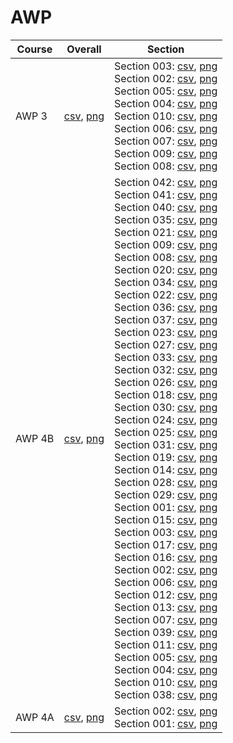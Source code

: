 # AWP

| Course | Overall | Section |
| ------ | ------- | ------- |
| AWP 3 | [csv](https://github.com/UCSD-Historical-Enrollment-Data/2024Spring/blob/main/overall/AWP%203.csv), [png](https://raw.githubusercontent.com/UCSD-Historical-Enrollment-Data/2024Spring/main/plot_overall/AWP%203.png) | Section 003: [csv](https://github.com/UCSD-Historical-Enrollment-Data/2024Spring/blob/main/section/AWP%203_003.csv), [png](https://raw.githubusercontent.com/UCSD-Historical-Enrollment-Data/2024Spring/main/plot_section/AWP%203_003.png)<br>Section 002: [csv](https://github.com/UCSD-Historical-Enrollment-Data/2024Spring/blob/main/section/AWP%203_002.csv), [png](https://raw.githubusercontent.com/UCSD-Historical-Enrollment-Data/2024Spring/main/plot_section/AWP%203_002.png)<br>Section 005: [csv](https://github.com/UCSD-Historical-Enrollment-Data/2024Spring/blob/main/section/AWP%203_005.csv), [png](https://raw.githubusercontent.com/UCSD-Historical-Enrollment-Data/2024Spring/main/plot_section/AWP%203_005.png)<br>Section 004: [csv](https://github.com/UCSD-Historical-Enrollment-Data/2024Spring/blob/main/section/AWP%203_004.csv), [png](https://raw.githubusercontent.com/UCSD-Historical-Enrollment-Data/2024Spring/main/plot_section/AWP%203_004.png)<br>Section 010: [csv](https://github.com/UCSD-Historical-Enrollment-Data/2024Spring/blob/main/section/AWP%203_010.csv), [png](https://raw.githubusercontent.com/UCSD-Historical-Enrollment-Data/2024Spring/main/plot_section/AWP%203_010.png)<br>Section 006: [csv](https://github.com/UCSD-Historical-Enrollment-Data/2024Spring/blob/main/section/AWP%203_006.csv), [png](https://raw.githubusercontent.com/UCSD-Historical-Enrollment-Data/2024Spring/main/plot_section/AWP%203_006.png)<br>Section 007: [csv](https://github.com/UCSD-Historical-Enrollment-Data/2024Spring/blob/main/section/AWP%203_007.csv), [png](https://raw.githubusercontent.com/UCSD-Historical-Enrollment-Data/2024Spring/main/plot_section/AWP%203_007.png)<br>Section 009: [csv](https://github.com/UCSD-Historical-Enrollment-Data/2024Spring/blob/main/section/AWP%203_009.csv), [png](https://raw.githubusercontent.com/UCSD-Historical-Enrollment-Data/2024Spring/main/plot_section/AWP%203_009.png)<br>Section 008: [csv](https://github.com/UCSD-Historical-Enrollment-Data/2024Spring/blob/main/section/AWP%203_008.csv), [png](https://raw.githubusercontent.com/UCSD-Historical-Enrollment-Data/2024Spring/main/plot_section/AWP%203_008.png) |
| AWP 4B | [csv](https://github.com/UCSD-Historical-Enrollment-Data/2024Spring/blob/main/overall/AWP%204B.csv), [png](https://raw.githubusercontent.com/UCSD-Historical-Enrollment-Data/2024Spring/main/plot_overall/AWP%204B.png) | Section 042: [csv](https://github.com/UCSD-Historical-Enrollment-Data/2024Spring/blob/main/section/AWP%204B_042.csv), [png](https://raw.githubusercontent.com/UCSD-Historical-Enrollment-Data/2024Spring/main/plot_section/AWP%204B_042.png)<br>Section 041: [csv](https://github.com/UCSD-Historical-Enrollment-Data/2024Spring/blob/main/section/AWP%204B_041.csv), [png](https://raw.githubusercontent.com/UCSD-Historical-Enrollment-Data/2024Spring/main/plot_section/AWP%204B_041.png)<br>Section 040: [csv](https://github.com/UCSD-Historical-Enrollment-Data/2024Spring/blob/main/section/AWP%204B_040.csv), [png](https://raw.githubusercontent.com/UCSD-Historical-Enrollment-Data/2024Spring/main/plot_section/AWP%204B_040.png)<br>Section 035: [csv](https://github.com/UCSD-Historical-Enrollment-Data/2024Spring/blob/main/section/AWP%204B_035.csv), [png](https://raw.githubusercontent.com/UCSD-Historical-Enrollment-Data/2024Spring/main/plot_section/AWP%204B_035.png)<br>Section 021: [csv](https://github.com/UCSD-Historical-Enrollment-Data/2024Spring/blob/main/section/AWP%204B_021.csv), [png](https://raw.githubusercontent.com/UCSD-Historical-Enrollment-Data/2024Spring/main/plot_section/AWP%204B_021.png)<br>Section 009: [csv](https://github.com/UCSD-Historical-Enrollment-Data/2024Spring/blob/main/section/AWP%204B_009.csv), [png](https://raw.githubusercontent.com/UCSD-Historical-Enrollment-Data/2024Spring/main/plot_section/AWP%204B_009.png)<br>Section 008: [csv](https://github.com/UCSD-Historical-Enrollment-Data/2024Spring/blob/main/section/AWP%204B_008.csv), [png](https://raw.githubusercontent.com/UCSD-Historical-Enrollment-Data/2024Spring/main/plot_section/AWP%204B_008.png)<br>Section 020: [csv](https://github.com/UCSD-Historical-Enrollment-Data/2024Spring/blob/main/section/AWP%204B_020.csv), [png](https://raw.githubusercontent.com/UCSD-Historical-Enrollment-Data/2024Spring/main/plot_section/AWP%204B_020.png)<br>Section 034: [csv](https://github.com/UCSD-Historical-Enrollment-Data/2024Spring/blob/main/section/AWP%204B_034.csv), [png](https://raw.githubusercontent.com/UCSD-Historical-Enrollment-Data/2024Spring/main/plot_section/AWP%204B_034.png)<br>Section 022: [csv](https://github.com/UCSD-Historical-Enrollment-Data/2024Spring/blob/main/section/AWP%204B_022.csv), [png](https://raw.githubusercontent.com/UCSD-Historical-Enrollment-Data/2024Spring/main/plot_section/AWP%204B_022.png)<br>Section 036: [csv](https://github.com/UCSD-Historical-Enrollment-Data/2024Spring/blob/main/section/AWP%204B_036.csv), [png](https://raw.githubusercontent.com/UCSD-Historical-Enrollment-Data/2024Spring/main/plot_section/AWP%204B_036.png)<br>Section 037: [csv](https://github.com/UCSD-Historical-Enrollment-Data/2024Spring/blob/main/section/AWP%204B_037.csv), [png](https://raw.githubusercontent.com/UCSD-Historical-Enrollment-Data/2024Spring/main/plot_section/AWP%204B_037.png)<br>Section 023: [csv](https://github.com/UCSD-Historical-Enrollment-Data/2024Spring/blob/main/section/AWP%204B_023.csv), [png](https://raw.githubusercontent.com/UCSD-Historical-Enrollment-Data/2024Spring/main/plot_section/AWP%204B_023.png)<br>Section 027: [csv](https://github.com/UCSD-Historical-Enrollment-Data/2024Spring/blob/main/section/AWP%204B_027.csv), [png](https://raw.githubusercontent.com/UCSD-Historical-Enrollment-Data/2024Spring/main/plot_section/AWP%204B_027.png)<br>Section 033: [csv](https://github.com/UCSD-Historical-Enrollment-Data/2024Spring/blob/main/section/AWP%204B_033.csv), [png](https://raw.githubusercontent.com/UCSD-Historical-Enrollment-Data/2024Spring/main/plot_section/AWP%204B_033.png)<br>Section 032: [csv](https://github.com/UCSD-Historical-Enrollment-Data/2024Spring/blob/main/section/AWP%204B_032.csv), [png](https://raw.githubusercontent.com/UCSD-Historical-Enrollment-Data/2024Spring/main/plot_section/AWP%204B_032.png)<br>Section 026: [csv](https://github.com/UCSD-Historical-Enrollment-Data/2024Spring/blob/main/section/AWP%204B_026.csv), [png](https://raw.githubusercontent.com/UCSD-Historical-Enrollment-Data/2024Spring/main/plot_section/AWP%204B_026.png)<br>Section 018: [csv](https://github.com/UCSD-Historical-Enrollment-Data/2024Spring/blob/main/section/AWP%204B_018.csv), [png](https://raw.githubusercontent.com/UCSD-Historical-Enrollment-Data/2024Spring/main/plot_section/AWP%204B_018.png)<br>Section 030: [csv](https://github.com/UCSD-Historical-Enrollment-Data/2024Spring/blob/main/section/AWP%204B_030.csv), [png](https://raw.githubusercontent.com/UCSD-Historical-Enrollment-Data/2024Spring/main/plot_section/AWP%204B_030.png)<br>Section 024: [csv](https://github.com/UCSD-Historical-Enrollment-Data/2024Spring/blob/main/section/AWP%204B_024.csv), [png](https://raw.githubusercontent.com/UCSD-Historical-Enrollment-Data/2024Spring/main/plot_section/AWP%204B_024.png)<br>Section 025: [csv](https://github.com/UCSD-Historical-Enrollment-Data/2024Spring/blob/main/section/AWP%204B_025.csv), [png](https://raw.githubusercontent.com/UCSD-Historical-Enrollment-Data/2024Spring/main/plot_section/AWP%204B_025.png)<br>Section 031: [csv](https://github.com/UCSD-Historical-Enrollment-Data/2024Spring/blob/main/section/AWP%204B_031.csv), [png](https://raw.githubusercontent.com/UCSD-Historical-Enrollment-Data/2024Spring/main/plot_section/AWP%204B_031.png)<br>Section 019: [csv](https://github.com/UCSD-Historical-Enrollment-Data/2024Spring/blob/main/section/AWP%204B_019.csv), [png](https://raw.githubusercontent.com/UCSD-Historical-Enrollment-Data/2024Spring/main/plot_section/AWP%204B_019.png)<br>Section 014: [csv](https://github.com/UCSD-Historical-Enrollment-Data/2024Spring/blob/main/section/AWP%204B_014.csv), [png](https://raw.githubusercontent.com/UCSD-Historical-Enrollment-Data/2024Spring/main/plot_section/AWP%204B_014.png)<br>Section 028: [csv](https://github.com/UCSD-Historical-Enrollment-Data/2024Spring/blob/main/section/AWP%204B_028.csv), [png](https://raw.githubusercontent.com/UCSD-Historical-Enrollment-Data/2024Spring/main/plot_section/AWP%204B_028.png)<br>Section 029: [csv](https://github.com/UCSD-Historical-Enrollment-Data/2024Spring/blob/main/section/AWP%204B_029.csv), [png](https://raw.githubusercontent.com/UCSD-Historical-Enrollment-Data/2024Spring/main/plot_section/AWP%204B_029.png)<br>Section 001: [csv](https://github.com/UCSD-Historical-Enrollment-Data/2024Spring/blob/main/section/AWP%204B_001.csv), [png](https://raw.githubusercontent.com/UCSD-Historical-Enrollment-Data/2024Spring/main/plot_section/AWP%204B_001.png)<br>Section 015: [csv](https://github.com/UCSD-Historical-Enrollment-Data/2024Spring/blob/main/section/AWP%204B_015.csv), [png](https://raw.githubusercontent.com/UCSD-Historical-Enrollment-Data/2024Spring/main/plot_section/AWP%204B_015.png)<br>Section 003: [csv](https://github.com/UCSD-Historical-Enrollment-Data/2024Spring/blob/main/section/AWP%204B_003.csv), [png](https://raw.githubusercontent.com/UCSD-Historical-Enrollment-Data/2024Spring/main/plot_section/AWP%204B_003.png)<br>Section 017: [csv](https://github.com/UCSD-Historical-Enrollment-Data/2024Spring/blob/main/section/AWP%204B_017.csv), [png](https://raw.githubusercontent.com/UCSD-Historical-Enrollment-Data/2024Spring/main/plot_section/AWP%204B_017.png)<br>Section 016: [csv](https://github.com/UCSD-Historical-Enrollment-Data/2024Spring/blob/main/section/AWP%204B_016.csv), [png](https://raw.githubusercontent.com/UCSD-Historical-Enrollment-Data/2024Spring/main/plot_section/AWP%204B_016.png)<br>Section 002: [csv](https://github.com/UCSD-Historical-Enrollment-Data/2024Spring/blob/main/section/AWP%204B_002.csv), [png](https://raw.githubusercontent.com/UCSD-Historical-Enrollment-Data/2024Spring/main/plot_section/AWP%204B_002.png)<br>Section 006: [csv](https://github.com/UCSD-Historical-Enrollment-Data/2024Spring/blob/main/section/AWP%204B_006.csv), [png](https://raw.githubusercontent.com/UCSD-Historical-Enrollment-Data/2024Spring/main/plot_section/AWP%204B_006.png)<br>Section 012: [csv](https://github.com/UCSD-Historical-Enrollment-Data/2024Spring/blob/main/section/AWP%204B_012.csv), [png](https://raw.githubusercontent.com/UCSD-Historical-Enrollment-Data/2024Spring/main/plot_section/AWP%204B_012.png)<br>Section 013: [csv](https://github.com/UCSD-Historical-Enrollment-Data/2024Spring/blob/main/section/AWP%204B_013.csv), [png](https://raw.githubusercontent.com/UCSD-Historical-Enrollment-Data/2024Spring/main/plot_section/AWP%204B_013.png)<br>Section 007: [csv](https://github.com/UCSD-Historical-Enrollment-Data/2024Spring/blob/main/section/AWP%204B_007.csv), [png](https://raw.githubusercontent.com/UCSD-Historical-Enrollment-Data/2024Spring/main/plot_section/AWP%204B_007.png)<br>Section 039: [csv](https://github.com/UCSD-Historical-Enrollment-Data/2024Spring/blob/main/section/AWP%204B_039.csv), [png](https://raw.githubusercontent.com/UCSD-Historical-Enrollment-Data/2024Spring/main/plot_section/AWP%204B_039.png)<br>Section 011: [csv](https://github.com/UCSD-Historical-Enrollment-Data/2024Spring/blob/main/section/AWP%204B_011.csv), [png](https://raw.githubusercontent.com/UCSD-Historical-Enrollment-Data/2024Spring/main/plot_section/AWP%204B_011.png)<br>Section 005: [csv](https://github.com/UCSD-Historical-Enrollment-Data/2024Spring/blob/main/section/AWP%204B_005.csv), [png](https://raw.githubusercontent.com/UCSD-Historical-Enrollment-Data/2024Spring/main/plot_section/AWP%204B_005.png)<br>Section 004: [csv](https://github.com/UCSD-Historical-Enrollment-Data/2024Spring/blob/main/section/AWP%204B_004.csv), [png](https://raw.githubusercontent.com/UCSD-Historical-Enrollment-Data/2024Spring/main/plot_section/AWP%204B_004.png)<br>Section 010: [csv](https://github.com/UCSD-Historical-Enrollment-Data/2024Spring/blob/main/section/AWP%204B_010.csv), [png](https://raw.githubusercontent.com/UCSD-Historical-Enrollment-Data/2024Spring/main/plot_section/AWP%204B_010.png)<br>Section 038: [csv](https://github.com/UCSD-Historical-Enrollment-Data/2024Spring/blob/main/section/AWP%204B_038.csv), [png](https://raw.githubusercontent.com/UCSD-Historical-Enrollment-Data/2024Spring/main/plot_section/AWP%204B_038.png) |
| AWP 4A | [csv](https://github.com/UCSD-Historical-Enrollment-Data/2024Spring/blob/main/overall/AWP%204A.csv), [png](https://raw.githubusercontent.com/UCSD-Historical-Enrollment-Data/2024Spring/main/plot_overall/AWP%204A.png) | Section 002: [csv](https://github.com/UCSD-Historical-Enrollment-Data/2024Spring/blob/main/section/AWP%204A_002.csv), [png](https://raw.githubusercontent.com/UCSD-Historical-Enrollment-Data/2024Spring/main/plot_section/AWP%204A_002.png)<br>Section 001: [csv](https://github.com/UCSD-Historical-Enrollment-Data/2024Spring/blob/main/section/AWP%204A_001.csv), [png](https://raw.githubusercontent.com/UCSD-Historical-Enrollment-Data/2024Spring/main/plot_section/AWP%204A_001.png) |
